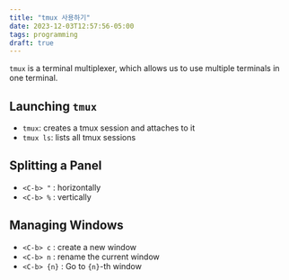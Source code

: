 ```yaml
---
title: "tmux 사용하기"
date: 2023-12-03T12:57:56-05:00
tags: programming
draft: true
---
```


`tmux` is a terminal multiplexer, which allows us to use multiple terminals in one terminal.

## Launching `tmux`

- `tmux`: creates a tmux session and attaches to it
- `tmux ls`: lists all tmux sessions

## Splitting a Panel

- `<C-b> "` : horizontally
- `<C-b> %` : vertically

## Managing Windows

- `<C-b> c` : create a new window
- `<C-b> n` : rename the current window
- `<C-b> {n}` : Go to `{n}`-th window
